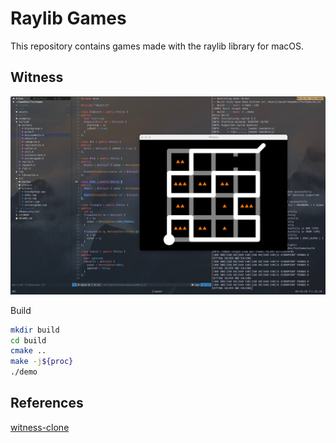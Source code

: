 # Raylib Games

This repository contains games made with the raylib library for macOS.

## Witness

![Witness](./examples/20250228095626.jpg)

Build

```sh
mkdir build
cd build
cmake ..
make -j${proc}
./demo
```

## References
[witness-clone](https://normalexisting.itch.io/witness-clone)
